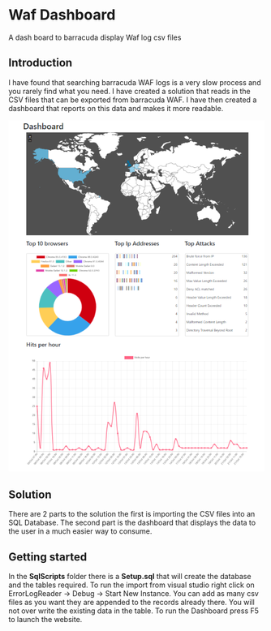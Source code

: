 # Waf Dashboard
A dash board to barracuda display Waf log csv files  

## Introduction 
I have found that searching barracuda WAF logs is a very slow process and you rarely find what you need. I have created a solution that reads in the CSV files that can be exported from barracuda WAF.  I have then created a dashboard that reports on this data and makes it more readable.

![Screenshot of DashBoard](https://raw.githubusercontent.com/RichardBeggs/WafDashboard/main/Screenshot%202020-11-30%20105148.png)

## Solution 
There are 2 parts to the solution the first is importing the CSV files into an SQL Database.  The second part is the dashboard that displays the data to the user in a much easier way to consume.   

## Getting started 
In the **SqlScripts** folder there is a **Setup.sql** that will create the database and the tables required.  To run the import from visual studio right click on ErrorLogReader -> Debug -> Start New Instance. You can add as many csv files as you want they are appended to the records already there.  You will not over write the existing data in the table.
To run the Dashboard press F5 to launch the website.



